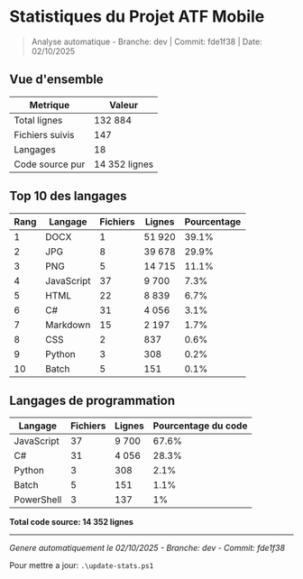 ﻿# Statistiques du Projet ATF Mobile

> Analyse automatique - Branche: dev | Commit: fde1f38 | Date: 02/10/2025

## Vue d'ensemble

| Metrique | Valeur |
|----------|--------|
| Total lignes | 132 884 |
| Fichiers suivis | 147 |
| Langages | 18 |
| Code source pur | 14 352 lignes |

## Top 10 des langages

| Rang | Langage | Fichiers | Lignes | Pourcentage |
|------|---------|----------|--------|-------------|
| 1 | DOCX | 1 | 51 920 | 39.1% |
| 2 | JPG | 8 | 39 678 | 29.9% |
| 3 | PNG | 5 | 14 715 | 11.1% |
| 4 | JavaScript | 37 | 9 700 | 7.3% |
| 5 | HTML | 22 | 8 839 | 6.7% |
| 6 | C# | 31 | 4 056 | 3.1% |
| 7 | Markdown | 15 | 2 197 | 1.7% |
| 8 | CSS | 2 | 837 | 0.6% |
| 9 | Python | 3 | 308 | 0.2% |
| 10 | Batch | 5 | 151 | 0.1% |

## Langages de programmation

| Langage | Fichiers | Lignes | Pourcentage du code |
|---------|----------|--------|---------------------|
| JavaScript | 37 | 9 700 | 67.6% |
| C# | 31 | 4 056 | 28.3% |
| Python | 3 | 308 | 2.1% |
| Batch | 5 | 151 | 1.1% |
| PowerShell | 3 | 137 | 1% |

**Total code source: 14 352 lignes**

---

*Genere automatiquement le 02/10/2025 - Branche: dev - Commit: fde1f38*

Pour mettre a jour: `.\update-stats.ps1`
